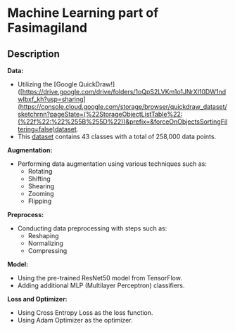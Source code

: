 # Machine Learning part of Fasimagiland

## Description

**Data:**
   - Utilizing the [Google QuickDraw!]([https://drive.google.com/drive/folders/1oQpS2LVKm1o1JNrXl10DW1ndwIbxf_kh?usp=sharing](https://console.cloud.google.com/storage/browser/quickdraw_dataset/sketchrnn?pageState=(%22StorageObjectListTable%22:(%22f%22:%22%255B%255D%22))&prefix=&forceOnObjectsSortingFiltering=false)dataset.
   - This [dataset](https://drive.google.com/drive/folders/1oQpS2LVKm1o1JNrXl10DW1ndwIbxf_kh?usp=sharing) contains 43 classes with a total of 258,000 data points.

**Augmentation:**
   - Performing data augmentation using various techniques such as:
     - Rotating
     - Shifting
     - Shearing
     - Zooming
     - Flipping

**Preprocess:**
   - Conducting data preprocessing with steps such as:
     - Reshaping
     - Normalizing
     - Compressing

**Model:**
   - Using the pre-trained ResNet50 model from TensorFlow.
   - Adding additional MLP (Multilayer Perceptron) classifiers.

**Loss and Optimizer:**
   - Using Cross Entropy Loss as the loss function.
   - Using Adam Optimizer as the optimizer.
